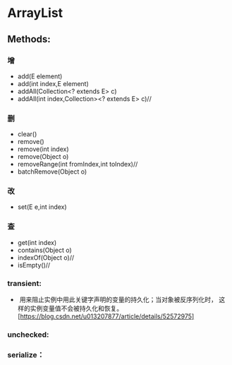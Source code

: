 # ArrayList 
## Methods:  
### 增
- add(E element)
- add(int index,E element)
- addAll(Collection<? extends E> c)
- addAll(int index,Collection><? extends E> c)//
### 删
- clear()
- remove()
- remove(int index)
- remove(Object o)
- removeRange(int fromIndex,int toIndex)//
- batchRemove(Object o)
### 改
- set(E e,int index)
### 查
- get(int index)
- contains(Object o)
- indexOf(Object o)//
- isEmpty()//


### transient: 
-  用来阻止实例中用此关键字声明的变量的持久化；当对象被反序列化时，
这样的实例变量值不会被持久化和恢复。[https://blog.csdn.net/u013207877/article/details/52572975]
### unchecked:   
 
### serialize：

